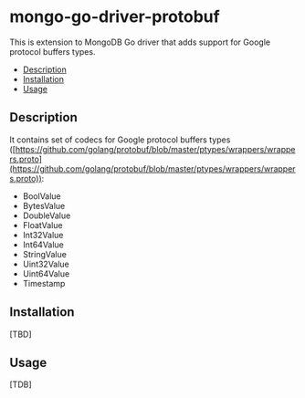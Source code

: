 # mongo-go-driver-protobuf

This is extension to MongoDB Go driver that adds support for Google protocol buffers types.

- [Description](#description)
- [Installation](#installation)
- [Usage](#usage)

## Description

It contains set of codecs for Google protocol buffers types ([https://github.com/golang/protobuf/blob/master/ptypes/wrappers/wrappers.proto](https://github.com/golang/protobuf/blob/master/ptypes/wrappers/wrappers.proto)):

- BoolValue
- BytesValue
- DoubleValue
- FloatValue
- Int32Value
- Int64Value
- StringValue
- Uint32Value
- Uint64Value
- Timestamp
  
## Installation

[TBD]

## Usage

[TDB]